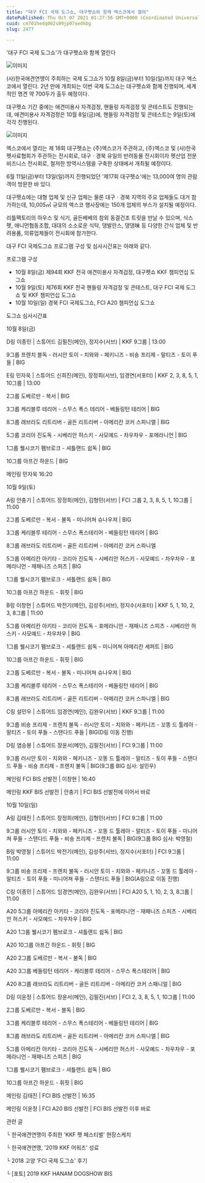 ```yaml
---
title: "대구 FCI 국제 도그쇼, 대구펫쇼와 함께 엑스코에서 열려"
datePublished: Thu Oct 07 2021 01:27:56 GMT+0000 (Coordinated Universal Time)
cuid: cm701hedq002s09jp07xedkbg
slug: 2477

---
```



'대구 FCI 국제 도그쇼'가 대구펫쇼와 함께 열린다

![이미지](https://cdn.hashnode.com/res/hashnode/image/upload/v1739251573938/18f34f39-8ab8-4a54-b843-60a22862b24e.png)

(사)한국애견연맹이 주최하는 국제 도그쇼가 10월 8일(금)부터 10일(일)까지 대구 엑스코에서 열린다. 2년 만에 개최되는 이번 국제 도그쇼는 대구펫쇼와 함께 진행되며, 세계적인 명견 약 700두가 출두 예정이다.

대구펫쇼 기간 중에는 애견미용사 자격검정, 핸들링 자격검정 및 콘테스트도 진행되는데, 애견미용사 자격검정은 10월 8일(금)에, 핸들링 자격검정 및 콘테스트는 9일(토)에 각각 진행된다.

![이미지](https://cdn.hashnode.com/res/hashnode/image/upload/v1739251576124/6de1bf94-5815-4c34-9d15-1289997ef75b.jpeg)

엑스코에서 열리는 제 18회 대구펫쇼는 (주)엑스코가 주관하고, (주)엑스코 및 (사)한국펫사료협회가 주관하는 전시회로, 대구ㆍ경북 유일의 반려동물 전시회이자 펫산업 전문 비즈니스 전시회로, 철저한 방역시스템을 구축한 상태에서 개최될 예정이다.

6월 11일(금)부터 13일(일)까지 진행되었던 '제17회 대구펫쇼'에는 13,000여 명의 관람객이 방문한 바 있다.

대구펫쇼에는 대형 업체 및 신규 업체는 물론 대구ㆍ경북 지역의 주요 업체들도 대거 참가하는데, 10,005㎥ 규모의 엑스코 행사장에는 150개 업체의 부스가 설치될 예정이다.

리틀팩토리의 하우스 및 식기, 골든베베의 참외 동결건조 트릿을 만날 수 있으며, 식스펫, 애니먼협동조합, 대대의 소소로운 식탁, 댕발란스, 댕댕味 등 다양한 간식 업체 및 반려용품, 의류업체들이 전시회에 참가한다.

대구 FCI 국제도그쇼 프로그램 구성 및 심사시간표는 아래와 같다.

프로그램 구성

- 10월 8일(금) 제94회 KKF 전국 애견미용사 자격검정, 대구펫쇼 KKF 챔피언십 도그쇼
- 10월 9일(토) 제76회 KKF 전국 핸들링 자격검정 및 콘테스트, 대구 FCI 국제 도그쇼 및 KKF 챔피언십 도그쇼
- 10월 10일(일) 경북 FCI 국제도그쇼, FCI A20 챔피언십 도그쇼

도그쇼 심사시간표

10월 8일(금)

D링 이종민 | 스튜어드 김필진(메인), 정지수(서브) | KKF 9그룹 | 13:00

9그룹 프렌치 블독 - 러시안 토이 - 치와와 - 페키니즈 - 비숑 프리제 - 말티즈 - 토이 푸들 | BIG

E링 민자욱 | 스튜어드 신희진(메인), 장정희(서브), 임경연(서포터) | KKF 2, 3, 8, 5, 1, 10그룹 | 13:00

2그룹 도베르만 - 복서 | BIG

3그룹 케리블루 테리어 - 스무스 폭스 테리어 - 베들링턴 테리어 | BIG

8그룹 래브라도 리트리버 - 골든 리트리버 - 아메리칸 코커 스파니엘 | BIG

5그룹 코리아 진도독 - 시베리안 허스키 - 사모예드 - 차우차우 - 포메라니언 | BIG

1그룹 웰시코기 펨브로크 - 셔틀랜드 쉽독 | BIG

10그룹 아프간 하운드 | BIG

메인링 민자욱 16:20

10월 9일(토)

A링 안충기 | 스튜어드 장정희(메인), 김형민(서브) | FCI 그룹 2, 3, 8, 5, 1, 10그룹 | 11:00

2그룹 도베르만 - 복서 - 불독 - 미니어쳐 슈나우져 | BIG

3그룹 케리블루 테리어 - 스무스 폭스테리어 - 베들링턴 테리어 | BIG

8그룹 래브라도 리트리버 - 골든 리트리버 - 아메리칸 코커 스파니엘

5그룹 아메리칸 아키타 - 코리아 진도독 - 시베리안 허스키 - 사모예드 - 차우차우 - 포메라니언 - 재패니즈 스피츠 | BIG

1그룹 웰시코기 펨브로크 - 셔틀랜드 쉽독 | BIG

10그룹 아프간 하운드 - 휘핏 | BIG

B링 이창현 | 스튜어드 박전기(메인), 김성주(서브), 정지수(서포터) | KKF 5, 1, 10, 2, 3, 8그룹 | 11:00

5그룹 아메리칸 아키타 - 코리아 진도독 - 포메라니안 - 재패니즈 스피츠 - 시베리안 허스키 - 사모예드 - 차우차우 | BIG

1그룹 웰시코기 펨브로크 - 셔틀랜드 쉽독 - 미니어쳐 아메리칸 세퍼트 | BIG

10그룹 아프간 하운드 - 휘핏 | BIG

2그룹 도베르만 - 복서 - 불독 - 미니어쳐 슈나우져 | BIG

3그룹 케리블루 테리어 - 스무스 폭스테리어 - 베들링턴 테리어 | BIG

8그룹 래브라도 리트리버 - 골든 리트리버 - 아메리칸 코커 스파니엘 | BIG

C링 설민우 | 스튜어드 임경연(메인), 김완우(서브) | KKF 9그룹 | 11:00

9그룹 비숑 프리제 - 프렌치 불독 - 러시안 토이 - 치와와 - 페키니즈 - 꼬똥 드 툴레아 - 말티즈 - 토이 푸들 - 스탠다드 푸들 | BIG(D링 이동 진행)

D링 염승봉 | 스튜어드 장윤서(메인), 김필진(서브) | FCI 9그룹 | 11:00

9그룹 러시안 토이 - 치와와 - 페키니즈 - 꼬똥 드 툴레아 - 말티즈 - 토이 푸들 - 스탠다드 푸들 - 비숑 프리제 - 프렌치 불독 | BIG(9그룹 BIG 심사: 설민우)

메인링 FCI BIS 선발전 | 이창현 | 16:40

메인링 KKF BIS 선발전 | 안충기 | FCI BIS 선발전에 이어서 바로

10월 10일(일)

A링 김태진 | 스튜어드 장정희(메인), 김형민(서브) | FCI 9그룹 | 11:00

9그룹 러시안 토이 - 치와와 - 페키니즈 - 꼬똥 드 툴레아 - 말티즈 - 토이 푸들 - 미니어쳐 푸들 - 스탠다드 푸들 - 비숑 프리제 - 프렌치 불독 | BIG(9그룹 BIG 심사: 박영철)

B링 박영철 | 스튜어드 박전기(메인), 김성주(서브), 정지수(서포터) | FCI 9그룹 | 11:00

9그룹 비숑 프리제 - 프렌치 불독 - 러시안 토이 - 치와와 - 페키니즈 - 꼬똥 드 툴레아 - 말티즈 - 토이 푸들 - 미니어쳐 푸들 - 스탠다드 푸들 | BIG(A링으로 이동 진행)

C링 이종민 | 스튜어드 임경연(메인), 김완우(서브) | FCI A20 5, 1, 10, 2, 3, 8그룹 | 11:00

A20 5그룹 아메리칸 아키타 - 코리아 진도독 - 포메라니언 - 재패니즈 스피츠 - 시베리안 허스키 - 사모예드 - 차우차우 | BIG

A20 1그룹 웰시코기 펨브로크 - 셔틀랜드 쉽독 | BIG

A20 10그룹 아프간 하운드 - 휘핏 | BIG

A20 2그룹 도베르만 - 복서 - 불독 | BIG

A20 3그룹 베들링턴 테리어 - 케리블루 테리어 - 스무스 폭스테리어 | BIG

A20 8그룹 래브라도 리트리버 - 골든 리트리버 - 아메리칸 코커 스패니얼 | BIG

D링 이윤정 | 스튜어드 장윤서(메인), 김필진(서브) | FCI 2, 3, 8, 5, 1, 10그룹 | 11:00

2그룹 도베르만 - 복서 - 블독 | BIG

3그룹 케리블루 테리어 - 스무스 폭스테리어 - 베들링턴 테리어 | BIG

8그룹 래브라도 리트리버 - 골든 리트리버 - 아메리칸 코커 스파니엘 | BIG

5그룹 아메리칸 아키타 - 코리아 진도독 - 시베리안 허스키 - 사모예드 - 차우차우 - 포메라니언 - 재패니즈 스피츠 | BIG

1그룹 웰시코기 펨브로크 - 셔틀랜드 쉽독 | BIG

10그룹 아프간 하운드 - 휘핏 | BIG

메인링 김태진 | FCI BIS 선발전 | 16:35

메인링 이윤정 | FCI A20 BIS 선발전 | FCI BIS 선발전 이후 바로

관련 글

└ 한국애견연맹이 주최한 'KKF 펫 페스티벌' 현장스케치

└ 한국애견연맹, '2019 KKF 어워즈' 성료

└ 2018 고양 'FCI 국제 도그쇼' 후기

└ [포토] 2019 KKF HANAM DOGSHOW BIS
